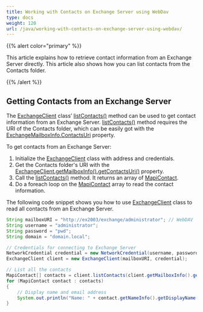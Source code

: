 ```yaml
---
title: Working with Contacts on Exchange Server using WebDav
type: docs
weight: 120
url: /java/working-with-contacts-on-exchange-server-using-webdav/
---
```



{{% alert color="primary" %}} 

This article explains how to retrieve contact information from an Exchange Server directly. This article also shows how you can list contacts from the Contacts folder.

{{% /alert %}} 
## **Getting Contacts from an Exchange Server**
The [ExchangeClient](https://apireference.aspose.com/email/java/com.aspose.email/ExchangeClient) class’ [listContacts()](https://apireference.aspose.com/email/java/com.aspose.email/ExchangeClient#listContacts\(java.lang.String\)) method can be used to get contact information from an Exchange Server. [listContacts()](https://apireference.aspose.com/email/java/com.aspose.email/ExchangeClient#listContacts\(java.lang.String\)) method requires the URI of the Contacts folder, which can be easily got with the [ExchangeMailboxInfo.ContactsUri](https://apireference.aspose.com/email/java/com.aspose.email/ExchangeMailboxInfo#getContactsUri\(\)) property.

To get contacts from an Exchange Server:

1. Initialize the [ExchangeClient](https://apireference.aspose.com/email/java/com.aspose.email/ExchangeClient) class with address and credentials.
1. Get the Contacts folder's URI with the [ExchangeClient.getMailboxInfo().getContactsUri()](https://apireference.aspose.com/email/java/com.aspose.email/ExchangeMailboxInfo#getContactsUri\(\)) property.
1. Call the [listContacts()](https://apireference.aspose.com/email/java/com.aspose.email/ExchangeClient#listContacts\(java.lang.String\)) method. It returns an array of [MapiContact](https://apireference.aspose.com/email/java/com.aspose.email/MapiContact).
1. Do a foreach loop on the [MapiContact](https://apireference.aspose.com/email/java/com.aspose.email/MapiContact) array to read the contact information.

The following code snippet shows you how to use [ExchangeClient](https://apireference.aspose.com/email/java/com.aspose.email/ExchangeClient) class to read all contacts from an Exchange Server.


~~~Java
String mailboxURI = "http://ex2003/exchange/administrator"; // WebDAV
String username = "administrator";
String password = "pwd";
String domain = "domain.local";

// Credentials for connecting to Exchange Server
NetworkCredential credential = new NetworkCredential(username, password, domain);
ExchangeClient client = new ExchangeClient(mailboxURI, credential);

// List all the contacts
MapiContact[] contacts = client.listContacts(client.getMailboxInfo().getContactsUri());
for (MapiContact contact : contacts)
{
    // Display name and email address
    System.out.println("Name: " + contact.getNameInfo().getDisplayName() + ", Email Address: " + contact.getElectronicAddresses().getEmail1());
}
~~~